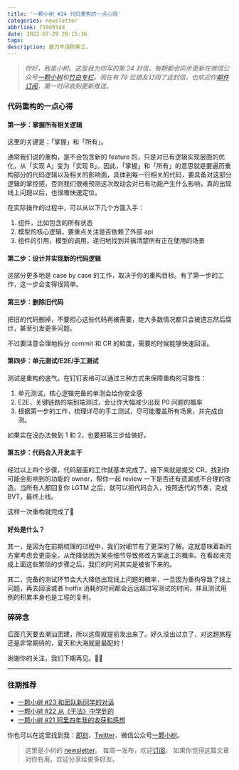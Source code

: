 ```yaml
---
title: '一颗小树 #24 代码重构的一点心得'
categories: newsletter
abbrlink: 719d934d
date: 2022-07-29 20:15:36
tags:
description: 磨刀不误砍柴工。
---
```

> *你好，我是小树。这是我为你写的第 24 封信。每期都会同步更新在微信公众号[一颗小树](https://weixin.sogou.com/weixin?query=a_warm_tree)和[竹白专栏](https://xiaoshu.zhubai.love)。现在有 79 位朋友订阅了这封信，也欢迎你[邮件订阅](https://xiaoshu.zhubai.love)，第一时间收到更新推送。*

### 代码重构的一点心得

#### 第一步：掌握所有相关逻辑

这里的关键是：「掌握」和「所有」。

通常我们说的重构，是不会包含新的 feature 的，只是对已有逻辑实现层面的优化，从「实现 A」变为「实现 B」。因此，「掌握」和「所有」的意思就是要遍历重构部分的代码逻辑以及相关的影响面，具体到每一行相关的代码，要具备对这部分逻辑的掌控感，否则我们很难预测这次改动会对已有功能产生什么影响，真的出现线上问题以后，也很难快速定位。

在实际操作的过程中，可以从以下几个方面入手：

1. 组件，比如包含的所有状态
2. 模型的核心逻辑，要重点关注是否依赖了外部 api
3. 组件的引用，模型的调用，递归地找到并搞清楚所有正在使用的场景

#### 第二步：设计并实现新的代码逻辑

这部分更多地是 case by case 的工作，取决于你的重构目标。有了第一步的工作，这一步会变得很简单。

#### 第三步：删除旧代码

把旧的代码删掉，不要担心这些代码再被需要，绝大多数情况都只会被遗忘然后腐烂，甚至引发更多问题。

不过要注意合理地拆分 commit 和 CR 的粒度，需要的时候能够快速回滚。

#### 第四步：单元测试/E2E/手工测试

测试是重构的底气。在钉钉表格可以通过三种方式来保障重构的可靠性：

1. 单元测试，核心逻辑完备的单测会给你安全感
2. E2E，关键链路的端到端测试，会让你大幅减少出现 P0 问题的概率
3. 根据第一步的工作，梳理详尽的手工测试，尽可能覆盖所有场景，并完成自测。

如果实在没办法做到 1 和 2，也要把第三步给做好。

#### 第五步：代码合入开发主干

经过以上四个步骤，代码层面的工作就基本完成了。接下来就是提交 CR，找到你可能会影响到的功能的 owner，帮你一起 review 一下是否还有遗漏或不合理的改造。当所有人都回复你 LGTM 之后，就可以把代码合入，按照迭代的节奏，完成 BVT，最终上线。

这样一次重构就完成了👏

#### 好处是什么？

其一，是因为在前期梳理的过程中，我们对细节有了更深的了解。这就意味着新的方案考虑会更周全，从而降低因为某些细节导致修改方案返工的概率。在看起来完成上面这些繁琐的步骤之后，我们的时间其实是被省下来的。

其二，完备的测试环节会大大降低出现线上问题的概率，一旦因为重构导致了线上问题，再去回滚或者 hotfix 消耗的时间都会远远超过写测试的时间，并且测试用例的积累本身也是工程的复利。

### 碎碎念

后面几天要去潮汕团建，所以这周就提前发出来了。好久没出过京了，对这趟旅程还是非常期待的，夏天和大海就是最配的！

谢谢你的关注，我们下期再见。👋🏻

---

### 往期推荐
- [一颗小树 #23 和团队新同学的对话](https://xiaoshu.zhubai.love/posts/2163172109873160192)
- [一颗小树 #22 从《干法》中学到的](https://xiaoshu.zhubai.love/posts/2160634777723002880)
- [一颗小树 #21 阿里四年我的收获和感想](https://xiaoshu.zhubai.love/posts/2158096524499283968)

你也可以在这里找到我：[即刻](https://okjk.co/3Vsn5T)、[Twitter](https://twitter.com/yeshu_in_future)、微信公众号[一颗小树](https://weixin.sogou.com/weixin?query=a_warm_tree)。

> 这里是小树的 [newsletter](https://xiaoshu.zhubai.love)。 每周一发布，欢迎[订阅](https://xiaoshu.zhubai.love)。
> 如果你觉得这篇文章对你有用，欢迎分享给更多好友。
